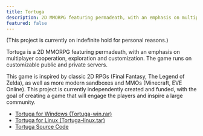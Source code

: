 ```yaml
---
title: Tortuga
description: 2D MMORPG featuring permadeath, with an emphasis on multiplayer cooperation, exploration and customization. The game runs on customizable public and private servers.
featured: false
---
```

(This project is currently on indefinite hold for personal reasons.)

Tortuga is a 2D MMORPG featuring permadeath, with an emphasis on multiplayer cooperation, exploration and customization. The game runs on customizable public and private servers.

This game is inspired by classic 2D RPGs (Final Fantasy, The Legend of Zelda), as well as more modern sandboxes and MMOs (Minecraft, EVE Online). This project is currently independently created and funded, with the goal of creating a game that will engage the players and inspire a large community.

* [Tortuga for Windows (Tortuga-win.rar)](/dl/Tortuga-win.rar)
* [Tortuga for Linux (Tortuga-linux.tar)](/dl/Tortuga-linux.tar)
* [Tortuga Source Code](https://github.com/KRGameStudios/Tortuga)
